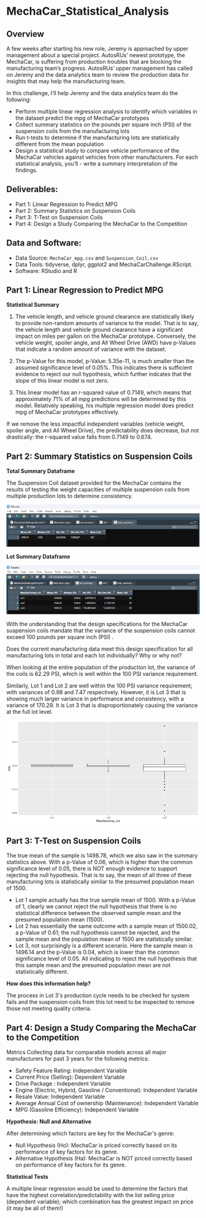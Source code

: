 # MechaCar_Statistical_Analysis

## Overview

A few weeks after starting his new role, Jeremy is approached by upper management about a special project. AutosRUs’ newest prototype, the MechaCar, is suffering from production troubles that are blocking the manufacturing team’s progress. AutosRUs’ upper management has called on Jeremy and the data analytics team to review the production data for insights that may help the manufacturing team.

In this challenge, I’ll help Jeremy and the data analytics team do the following:

- Perform multiple linear regression analysis to identify which variables in the dataset predict the mpg of MechaCar prototypes
- Collect summary statistics on the pounds per square inch (PSI) of the suspension coils from the manufacturing lots
- Run t-tests to determine if the manufacturing lots are statistically different from the mean population
- Design a statistical study to compare vehicle performance of the MechaCar vehicles against vehicles from other manufacturers. For each statistical analysis, you’ll - write a summary interpretation of the findings.

## Deliverables:

- Part 1: Linear Regression to Predict MPG
- Part 2: Summary Statistics on Suspension Coils
- Part 3: T-Test on Suspension Coils
- Part 4: Design a Study Comparing the MechaCar to the Competition

## Data and Software:

- Data Source: `MechaCar_mpg.csv` and `Suspension_Coil.csv`
- Data Tools: tidyverse, dplyr, ggplot2 and MechaCarChallenge.RScript.
- Software: RStudio and R

## Part 1: Linear Regression to Predict MPG

**Statistical Summary**

1. The vehicle length, and vehicle ground clearance are statistically likely to provide non-random amounts of variance to the model. That is to say, the vehicle length and vehicle ground clearance have a significant impact on miles per gallon on the MechaCar prototype. Conversely, the vehicle weight, spoiler angle, and All Wheel Drive (AWD) have p-Values that indicate a random amount of variance with the dataset.

2. The p-Value for this model, p-Value: 5.35e-11, is much smaller than the assumed significance level of 0.05%. This indicates there is sufficient evidence to reject our null hypothesis, which further indcates that the slope of this linear model is not zero.

3. This linear model has an r-squared value of 0.7149, which means that approximately 71% of all mpg predictions will be determined by this model. Relatively speaking, his multiple regression model does predict mpg of MechaCar prototypes effectively.

If we remove the less impactful independent variables (vehicle weight, spoiler angle, and All Wheel Drive), the predictability does decrease, but not drastically: the r-squared value falls from 0.7149 to 0.674.

## Part 2: Summary Statistics on Suspension Coils

**Total Summary Dataframe**

The Suspension Coil dataset provided for the MechaCar contains the results of testing the weight capacities of multiple suspension coils from multiple production lots to determine consistency.

![](Image_1.png)

**Lot Summary Dataframe**

![](Image_2.png)

With the understanding that the design specifications for the MechaCar suspension coils mandate that the variance of the suspension coils cannot exceed 100 pounds per square inch (PSI) .

Does the current manufacturing data meet this design specification for all manufacturing lots in total and each lot individually? Why or why not?

When looking at the entire population of the production lot, the variance of the coils is 62.29 PSI, which is well within the 100 PSI variance requirement.

Similarly, Lot 1 and Lot 2 are well within the 100 PSI variance requirement; with variances of 0.98 and 7.47 respectively. However, it is Lot 3 that is showing much larger variance in performance and consistency, with a variance of 170.29. It is Lot 3 that is disproportionately causing the variance at the full lot level.

![](Rplot01.png)

## Part 3: T-Test on Suspension Coils

The true mean of the sample is 1498.78, which we also saw in the summary statistics above. With a p-Value of 0.06, which is higher than the common significance level of 0.05, there is NOT enough evidence to support rejecting the null hypothesis. That is to say, the mean of all three of these manufacturing lots is statistically similar to the presumed population mean of 1500.

- Lot 1 sample actually has the true sample mean of 1500. With a p-Value of 1, clearly we cannot reject the null hypothesis that there is no statistical difference between the observed sample mean and the presumed population mean (1500).
- Lot 2 has essentially the same outcome with a sample mean of 1500.02, a p-Value of 0.61; the null hypothesis cannot be rejected, and the sample mean and the population mean of 1500 are statistically similar.
- Lot 3, not surprisingly is a different scenario. Here the sample mean is 1496.14 and the p-Value is 0.04, which is lower than the common significance level of 0.05. All indicating to reject the null hypothesis that this sample mean and the presumed population mean are not statistically different.

**How does this information help?** 

The process in Lot 3's production cycle needs to be checked for system fails and the suspension coils from this lot need to be inspected to remove those not meeting quality criteria.

## Part 4: Design a Study Comparing the MechaCar to the Competition

Metrics
Collecting data for comparable models across all major manufacturers for past 3 years for the following metrics:

- Safety Feature Rating: Independent Variable
- Current Price (Selling): Dependent Variable
- Drive Package : Independent Variable
- Engine (Electric, Hybrid, Gasoline / Conventional): Independent Variable
- Resale Value: Independent Variable
- Average Annual Cost of ownership (Maintenance): Independent Variable
- MPG (Gasoline Efficiency): Independent Variable

**Hypothesis: Null and Alternative**

After determining which factors are key for the MechaCar's genre:

- Null Hypothesis (Ho): MechaCar is priced correctly based on its performance of key factors for its genre.
- Alternative Hypothesis (Ha): MechaCar is NOT priced correctly based on performance of key factors for its genre.

**Statistical Tests**

A multiple linear regression would be used to determine the factors that have the highest correlation/predictability with the list selling price (dependent variable); which combination has the greatest impact on price (it may be all of them!)





